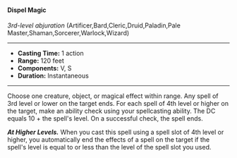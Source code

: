 #### Dispel Magic
*3rd-level abjuration* (Artificer,Bard,Cleric,Druid,Paladin,Pale Master,Shaman,Sorcerer,Warlock,Wizard)
___
- **Casting Time:** 1 action
- **Range:** 120 feet
- **Components:** V, S
- **Duration:** Instantaneous
---
Choose one creature, object, or magical effect within range. Any spell of 3rd level or lower on the target ends. For each spell of 4th level or higher on the target, make an ability check using your spellcasting ability. The DC equals 10 + the spell's level. On a successful check, the spell ends.

***At Higher Levels.*** When you cast this spell using a spell slot of 4th level or higher, you automatically end the effects of a spell on the target if the spell's level is equal to or less than the level of the spell slot you used.